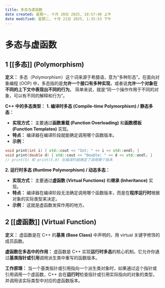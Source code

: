 ```yaml
---
title: 多态与虚函数
date created: 星期一, 十月 20日 2025, 10:57:40 上午
date modified: 星期二, 十月 21日 2025, 1:35:53 下午
---
```


# 多态与虚函数

## 1 [[多态]] (Polymorphism)

**定义：**
多态（Polymorphism）这个词来源于希腊语，意为“多种形态”。在面向对象编程 (OOP) 中，多态指的是**允许一个接口有多种实现**，或者说**允许一个对象在不同的上下文中表现出不同的行为**。
简单来说，就是“同一个操作作用于不同的对象，可以有不同的解释和行为”。

**C++ 中的多态类型：**
**1. 编译时多态 (Compile-time Polymorphism) / 静态多态：**
- **实现方式：** 主要通过**函数重载 (Function Overloading)** 和**函数模板 (Function Templates)** 实现。
- **特点：** 编译器在编译阶段就能确定调用哪个函数版本。
- **示例：**
```C++
void print(int i) { std::cout << "Int: " << i << std::endl; }
void print(double d) { std::cout << "Double: " << d << std::endl; }
// print(5) 和 print(5.0) 在编译时就确定了调用哪个版本
```
  
**2. 运行时多态 (Runtime Polymorphism) / 动态多态：**
- **实现方式：** 主要通过**虚函数 (Virtual Functions)** 和**继承 (Inheritance)** 实现。
- **特点：** 编译器在编译阶段无法确定调用哪个函数版本，而是在**程序运行时**根据对象的实际类型来决定。
- **示例：** 这就是虚函数发挥作用的地方。

## 2 [[虚函数]] (Virtual Function)

**定义：**
虚函数是在 C++ 的**基类 (Base Class)** 中声明的，用 ⁠virtual 关键字修饰的成员函数。

**虚函数在多态中的作用：**
虚函数是 C++ 实现**运行时多态**的核心机制。它允许你通过**基类指针或引用**调用派生类中重写的函数版本。

**工作原理：**
当一个基类指针或引用指向一个派生类对象时，如果通过这个指针或引用调用一个虚函数，C++ 会在**运行时**检查指针或引用实际指向的对象的类型，并调用该实际类型中对应的虚函数版本。
